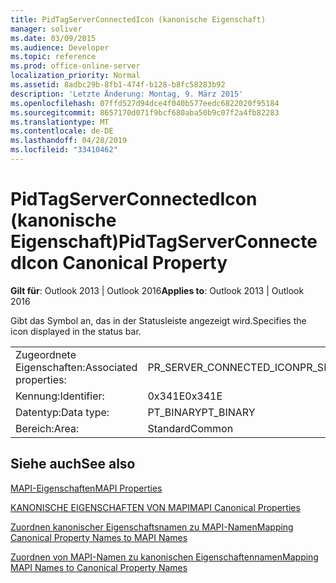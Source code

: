 ```yaml
---
title: PidTagServerConnectedIcon (kanonische Eigenschaft)
manager: soliver
ms.date: 03/09/2015
ms.audience: Developer
ms.topic: reference
ms.prod: office-online-server
localization_priority: Normal
ms.assetid: 8adbc29b-8fb1-474f-b128-b8fc58283b92
description: 'Letzte Änderung: Montag, 9. März 2015'
ms.openlocfilehash: 07ffd527d94dce4f040b577eedc6822020f95184
ms.sourcegitcommit: 8657170d071f9bcf680aba50b9c07f2a4fb82283
ms.translationtype: MT
ms.contentlocale: de-DE
ms.lasthandoff: 04/28/2019
ms.locfileid: "33410462"
---
```

# <a name="pidtagserverconnectedicon-canonical-property"></a><span data-ttu-id="faa14-103">PidTagServerConnectedIcon (kanonische Eigenschaft)</span><span class="sxs-lookup"><span data-stu-id="faa14-103">PidTagServerConnectedIcon Canonical Property</span></span>

  
  
<span data-ttu-id="faa14-104">**Gilt für**: Outlook 2013 | Outlook 2016</span><span class="sxs-lookup"><span data-stu-id="faa14-104">**Applies to**: Outlook 2013 | Outlook 2016</span></span> 
  
<span data-ttu-id="faa14-105">Gibt das Symbol an, das in der Statusleiste angezeigt wird.</span><span class="sxs-lookup"><span data-stu-id="faa14-105">Specifies the icon displayed in the status bar.</span></span>
  
|||
|:-----|:-----|
|<span data-ttu-id="faa14-106">Zugeordnete Eigenschaften:</span><span class="sxs-lookup"><span data-stu-id="faa14-106">Associated properties:</span></span>  <br/> |<span data-ttu-id="faa14-107">PR_SERVER_CONNECTED_ICON</span><span class="sxs-lookup"><span data-stu-id="faa14-107">PR_SERVER_CONNECTED_ICON</span></span>  <br/> |
|<span data-ttu-id="faa14-108">Kennung:</span><span class="sxs-lookup"><span data-stu-id="faa14-108">Identifier:</span></span>  <br/> |<span data-ttu-id="faa14-109">0x341E</span><span class="sxs-lookup"><span data-stu-id="faa14-109">0x341E</span></span>  <br/> |
|<span data-ttu-id="faa14-110">Datentyp:</span><span class="sxs-lookup"><span data-stu-id="faa14-110">Data type:</span></span>  <br/> |<span data-ttu-id="faa14-111">PT_BINARY</span><span class="sxs-lookup"><span data-stu-id="faa14-111">PT_BINARY</span></span>  <br/> |
|<span data-ttu-id="faa14-112">Bereich:</span><span class="sxs-lookup"><span data-stu-id="faa14-112">Area:</span></span>  <br/> |<span data-ttu-id="faa14-113">Standard</span><span class="sxs-lookup"><span data-stu-id="faa14-113">Common</span></span>  <br/> |
   
## <a name="see-also"></a><span data-ttu-id="faa14-114">Siehe auch</span><span class="sxs-lookup"><span data-stu-id="faa14-114">See also</span></span>



[<span data-ttu-id="faa14-115">MAPI-Eigenschaften</span><span class="sxs-lookup"><span data-stu-id="faa14-115">MAPI Properties</span></span>](mapi-properties.md)
  
[<span data-ttu-id="faa14-116">KANONISCHE EIGENSCHAFTEN VON MAPI</span><span class="sxs-lookup"><span data-stu-id="faa14-116">MAPI Canonical Properties</span></span>](mapi-canonical-properties.md)
  
[<span data-ttu-id="faa14-117">Zuordnen kanonischer Eigenschaftsnamen zu MAPI-Namen</span><span class="sxs-lookup"><span data-stu-id="faa14-117">Mapping Canonical Property Names to MAPI Names</span></span>](mapping-canonical-property-names-to-mapi-names.md)
  
[<span data-ttu-id="faa14-118">Zuordnen von MAPI-Namen zu kanonischen Eigenschaftennamen</span><span class="sxs-lookup"><span data-stu-id="faa14-118">Mapping MAPI Names to Canonical Property Names</span></span>](mapping-mapi-names-to-canonical-property-names.md)

